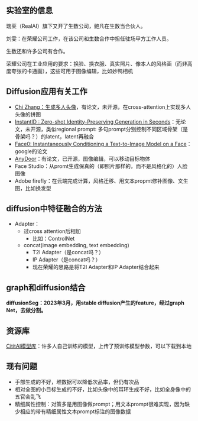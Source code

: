 ## 实验室的信息

瑞莱（RealAI）旗下又开了生数公司，鲍凡在生数当合伙人。

刘雯：在荣耀公司工作，在该公司和生数合作中担任驻场甲方工作人员。

生数还和许多公司有合作。

荣耀公司在工业应用的要求：换脸、换衣服、真实照片、像本人的风格画（而非高度夸张的卡通画），这些可用于图像编辑，比如妙鸭相机

## Diffusion应用有关工作

* [Chi Zhang：生成多人头像](https://icoz69.github.io)，有论文，未开源，在cross-attention上实现多人头像的拼图
* [InstantID : Zero-shot Identity-Preserving Generation in Seconds](https://instantid.github.io)：无论文，未开源，类似regional prompt: 多句prompt分别控制不同区域骨架（是骨架吗？）的latent，latent再融合
* [Face0: Instantaneously Conditioning a Text-to-Image Model on a Face](https://arxiv.org/abs/2306.06638)：google的论文
* [AnyDoor](https://github.com/ali-vilab/AnyDoor)：有论文，已开源，图像编辑，可以移动目标物体
* Face Studio：从promt生成保真的（即照片那样的，而不是风格化的）人脸图像
* Adobe firefly：在云端完成计算，风格迁移、用文本propmt修补图像、文生图，比如换发型

## diffusion中特征融合的方法

* Adapter：
  * 过cross attention后相加
    * 比如：ControlNet
  * concat(image embedding, text embedding)
    * T2I Adapter（是concat吗？）
    * IP Adapter（是concat吗？）
    * 现在荣耀的思路是将T2I Adapter和IP Adapter结合起来

## graph和diffusion结合

**diffusionSeg：2023年3月，用stable diffusion产生的feature，经过graph Net，去做分割。**


## 资源库

[CititAI模型库](https://civitai.com)：许多人自己训练的模型，上传了预训练模型参数，可以下载到本地

## 现有问题

* 手部生成的不好，堆数据可以降低次品率，但仍有次品
* 相对全图的小目标生成的不好，比如头像中的耳环生成不好，比如全身像中的五官会乱飞
* 精细属性控制：对策多是用图像做prompt；用文本prompt很难实现，因为缺少相应的带有精细属性文本prompt标注的图像数据
